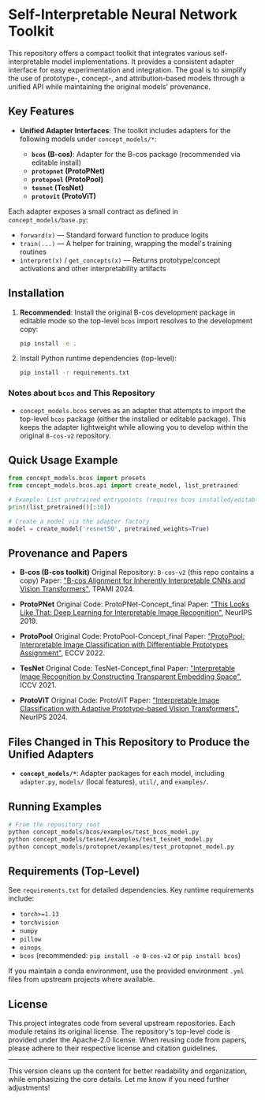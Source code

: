 # Self-Interpretable Neural Network Toolkit

This repository offers a compact toolkit that integrates various self-interpretable model implementations. It provides a consistent adapter interface for easy experimentation and integration. The goal is to simplify the use of prototype-, concept-, and attribution-based models through a unified API while maintaining the original models' provenance.

## Key Features

* **Unified Adapter Interfaces**: The toolkit includes adapters for the following models under `concept_models/*`:

  * **`bcos` (B-cos)**: Adapter for the B-cos package (recommended via editable install)
  * **`protopnet` (ProtoPNet)**
  * **`protopool` (ProtoPool)**
  * **`tesnet` (TesNet)**
  * **`protovit` (ProtoViT)**

Each adapter exposes a small contract as defined in `concept_models/base.py`:

* `forward(x)` — Standard forward function to produce logits
* `train(...)` — A helper for training, wrapping the model's training routines
* `interpret(x)` / `get_concepts(x)` — Returns prototype/concept activations and other interpretability artifacts

## Installation

1. **Recommended**: Install the original B-cos development package in editable mode so the top-level `bcos` import resolves to the development copy:

   ```bash
   pip install -e .
   ```

2. Install Python runtime dependencies (top-level):

   ```bash
   pip install -r requirements.txt
   ```

### Notes about `bcos` and This Repository

* `concept_models.bcos` serves as an adapter that attempts to import the top-level `bcos` package (either the installed or editable package). This keeps the adapter lightweight while allowing you to develop within the original `B-cos-v2` repository.

## Quick Usage Example

```python
from concept_models.bcos import presets
from concept_models.bcos.api import create_model, list_pretrained

# Example: List pretrained entrypoints (requires bcos installed/editable)
print(list_pretrained()[:10])

# Create a model via the adapter factory
model = create_model('resnet50', pretrained_weights=True)
```

## Provenance and Papers

* **B-cos (B-cos toolkit)**
  Original Repository: `B-cos-v2` (this repo contains a copy)
  Paper: ["B-cos Alignment for Inherently Interpretable CNNs and Vision Transformers"](https://ieeexplore.ieee.org/document/9736579), TPAMI 2024.

* **ProtoPNet**
  Original Code: ProtoPNet-Concept_final
  Paper: ["This Looks Like That: Deep Learning for Interpretable Image Recognition"](https://papers.nips.cc/paper/8843-this-looks-like-that-deep-learning-for-interpretable-image-recognition), NeurIPS 2019.

* **ProtoPool**
  Original Code: ProtoPool-Concept_final
  Paper: ["ProtoPool: Interpretable Image Classification with Differentiable Prototypes Assignment"](https://openaccess.thecvf.com/content/ECCV_2022/html/Yu_ProtoPool_Interpretable_Image_Classification_With_Differentiable_Prototypes_Assignment_ECCV_2022_paper.html), ECCV 2022.

* **TesNet**
  Original Code: TesNet-Concept_final
  Paper: ["Interpretable Image Recognition by Constructing Transparent Embedding Space"](https://openaccess.thecvf.com/content/ICCV_2021/html/Liu_Interpretable_Image_Recognition_by_Constructing_Transparent_Embedding_Space_ICCV_2021_paper.html), ICCV 2021.

* **ProtoViT**
  Original Code: ProtoViT
  Paper: ["Interpretable Image Classification with Adaptive Prototype-based Vision Transformers"](https://papers.nips.cc/paper/10704-interpretable-image-classification-with-adaptive-prototype-based-vision-transformers), NeurIPS 2024.

## Files Changed in This Repository to Produce the Unified Adapters

* **`concept_models/*`**: Adapter packages for each model, including `adapter.py`, `models/` (local features), `util/`, and `examples/`.

## Running Examples

```bash
# From the repository root
python concept_models/bcos/examples/test_bcos_model.py
python concept_models/tesnet/examples/test_tesnet_model.py
python concept_models/protopnet/examples/test_protopnet_model.py
```

## Requirements (Top-Level)

See `requirements.txt` for detailed dependencies. Key runtime requirements include:

* `torch>=1.13`
* `torchvision`
* `numpy`
* `pillow`
* `einops`
* `bcos` (recommended: `pip install -e B-cos-v2` or `pip install bcos`)

If you maintain a conda environment, use the provided environment `.yml` files from upstream projects where available.

## License

This project integrates code from several upstream repositories. Each module retains its original license. The repository's top-level code is provided under the Apache-2.0 license. When reusing code from papers, please adhere to their respective license and citation guidelines.

---

This version cleans up the content for better readability and organization, while emphasizing the core details. Let me know if you need further adjustments!
